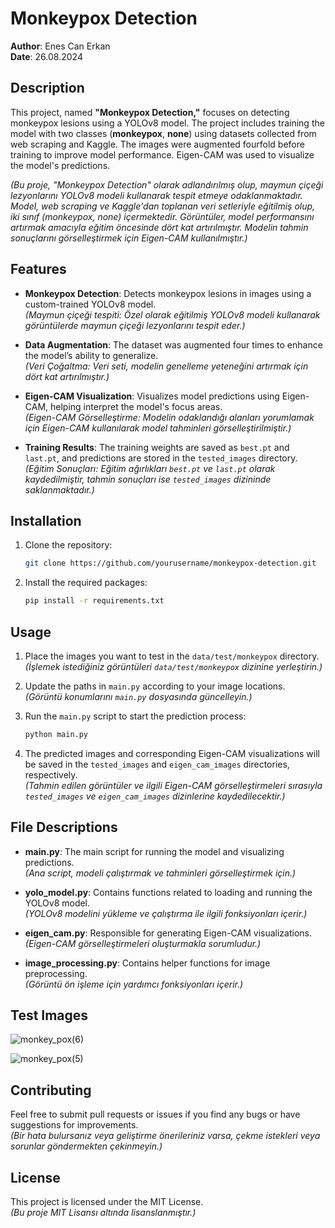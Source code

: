 # Monkeypox Detection

**Author**: Enes Can Erkan  
**Date**: 26.08.2024

## Description
This project, named **"Monkeypox Detection,"** focuses on detecting monkeypox lesions using a YOLOv8 model. The project includes training the model with two classes (**monkeypox**, **none**) using datasets collected from web scraping and Kaggle. The images were augmented fourfold before training to improve model performance. Eigen-CAM was used to visualize the model's predictions.

*(Bu proje, "Monkeypox Detection" olarak adlandırılmış olup, maymun çiçeği lezyonlarını YOLOv8 modeli kullanarak tespit etmeye odaklanmaktadır. Model, web scraping ve Kaggle'dan toplanan veri setleriyle eğitilmiş olup, iki sınıf (monkeypox, none) içermektedir. Görüntüler, model performansını artırmak amacıyla eğitim öncesinde dört kat artırılmıştır. Modelin tahmin sonuçlarını görselleştirmek için Eigen-CAM kullanılmıştır.)*

## Features
- **Monkeypox Detection**: Detects monkeypox lesions in images using a custom-trained YOLOv8 model.  
  *(Maymun çiçeği tespiti: Özel olarak eğitilmiş YOLOv8 modeli kullanarak görüntülerde maymun çiçeği lezyonlarını tespit eder.)*

- **Data Augmentation**: The dataset was augmented four times to enhance the model’s ability to generalize.  
  *(Veri Çoğaltma: Veri seti, modelin genelleme yeteneğini artırmak için dört kat artırılmıştır.)*

- **Eigen-CAM Visualization**: Visualizes model predictions using Eigen-CAM, helping interpret the model's focus areas.  
  *(Eigen-CAM Görselleştirme: Modelin odaklandığı alanları yorumlamak için Eigen-CAM kullanılarak model tahminleri görselleştirilmiştir.)*

- **Training Results**: The training weights are saved as `best.pt` and `last.pt`, and predictions are stored in the `tested_images` directory.  
  *(Eğitim Sonuçları: Eğitim ağırlıkları `best.pt` ve `last.pt` olarak kaydedilmiştir, tahmin sonuçları ise `tested_images` dizininde saklanmaktadır.)*

## Installation
1. Clone the repository:

    ```bash
    git clone https://github.com/yourusername/monkeypox-detection.git
    ```

2. Install the required packages:

    ```bash
    pip install -r requirements.txt
    ```

## Usage
1. Place the images you want to test in the `data/test/monkeypox` directory.  
   *(İşlemek istediğiniz görüntüleri `data/test/monkeypox` dizinine yerleştirin.)*

2. Update the paths in `main.py` according to your image locations.  
   *(Görüntü konumlarını `main.py` dosyasında güncelleyin.)*

3. Run the `main.py` script to start the prediction process:

    ```bash
    python main.py
    ```

4. The predicted images and corresponding Eigen-CAM visualizations will be saved in the `tested_images` and `eigen_cam_images` directories, respectively.  
   *(Tahmin edilen görüntüler ve ilgili Eigen-CAM görselleştirmeleri sırasıyla `tested_images` ve `eigen_cam_images` dizinlerine kaydedilecektir.)*

## File Descriptions
- **main.py**: The main script for running the model and visualizing predictions.  
  *(Ana script, modeli çalıştırmak ve tahminleri görselleştirmek için.)*

- **yolo_model.py**: Contains functions related to loading and running the YOLOv8 model.  
  *(YOLOv8 modelini yükleme ve çalıştırma ile ilgili fonksiyonları içerir.)*

- **eigen_cam.py**: Responsible for generating Eigen-CAM visualizations.  
  *(Eigen-CAM görselleştirmeleri oluşturmakla sorumludur.)*

- **image_processing.py**: Contains helper functions for image preprocessing.  
  *(Görüntü ön işleme için yardımcı fonksiyonları içerir.)*
## Test Images
![monkey_pox(6)](https://github.com/user-attachments/assets/7796ccad-ccc3-4da9-9209-ac84514a0e97)

![monkey_pox(5)](https://github.com/user-attachments/assets/40a19634-5d6e-41b1-9562-9b9b26b6b686)

## Contributing
Feel free to submit pull requests or issues if you find any bugs or have suggestions for improvements.  
*(Bir hata bulursanız veya geliştirme önerileriniz varsa, çekme istekleri veya sorunlar göndermekten çekinmeyin.)*

## License
This project is licensed under the MIT License.  
*(Bu proje MIT Lisansı altında lisanslanmıştır.)*




